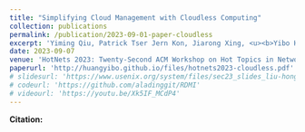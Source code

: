 ```yaml
---
title: "Simplifying Cloud Management with Cloudless Computing"
collection: publications
permalink: /publication/2023-09-01-paper-cloudless
excerpt: 'Yiming Qiu, Patrick Tser Jern Kon, Jiarong Xing, <u><b>Yibo Huang</b></u>, Hongyi Liu (Rice University); Xinyu Wang, Peng Huang, Mosharaf Chowdhury (University of Michigan); Ang Chen (Rice University)'
date: 2023-09-07
venue: 'HotNets 2023: Twenty-Second ACM Workshop on Hot Topics in Networks, Cambridge, Massachusetts, USA, November 28-29'
paperurl: 'http://huangyibo.github.io/files/hotnets2023-cloudless.pdf'
# slidesurl: 'https://www.usenix.org/system/files/sec23_slides_liu-hongyi.pdf'
# codeurl: 'https://github.com/aladinggit/RDMI'
# videourl: 'https://youtu.be/Xk5IF_MCdP4'
---
```


**Citation:**

```bib

```
